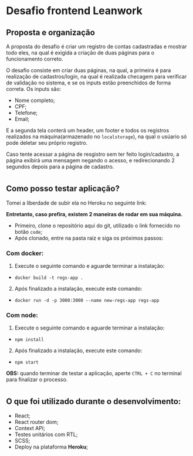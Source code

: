# Desafio frontend Leanwork

## Proposta e organização
A proposta do desafio é criar um registro de contas cadastradas e mostrar todo eles, na qual é exigida a criação de duas páginas para o funcionamento correto.

O desafio consiste em criar duas páginas, na qual, a primeira é para realização de cadastros/login, na qual é realizada checagem para verificar de validação no sistema, e se os inputs estão preenchidos de forma correta. Os inputs são:
- Nome completo;
- CPF;
- Telefone;
- Email;

E a segunda tela conterá um header, um footer e todos os registros realizados na máquina(armazenado no `localstorage`), na qual o usúario só pode deletar seu próprio registro.

Caso tente acessar a página de resgistro sem ter feito login/cadastro, a página exibirá uma mensagem negando o acesso, e redirecionando 2 segundos depois para a página de cadastro.

#

## Como posso testar aplicação?
Tomei a liberdade de subir ela no Heroku no seguinte link:

**Entretanto, caso prefira, existem 2 maneiras de rodar em sua máquina.**
- Primeiro, clone o repositório aqui do git, utilizado o link fornecido no botão `code`;
- Após clonado, entre na pasta raiz e siga os próximos passos:

### Com docker:

1. Execute o seguinte comando e aguarde terminar a instalação:
- `docker build -t regs-app .`

2. Após finalizado a instalação, execute este comando:
- `docker run -d -p 3000:3000 --name new-regs-app regs-app`

### Com node:
1. Execute o seguinte comando e aguarde terminar a instalação:
- `npm install`

2. Após finalizado a instalação, execute este comando:
- `npm start`

**OBS:** quando terminar de testar a aplicação, aperte `CTRL + C` no terminal para finalizar o processo.

#

## O que foi utilizado durante o desenvolvimento:
- React;
- React router dom;
- Context API;
- Testes unitários com RTL;
- SCSS;
- Deploy na plataforma **Heroku**;